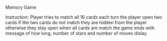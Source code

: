 Memory Game

Instruction:
    Player tries to match all 16 cards
    each turn the player open two cards
    if the two cards do not match they are hidden from the player
    otherwise they stay open
    when all cards are match the game ends with 
    message of how long, number of stars and number of moves dislay.
    
